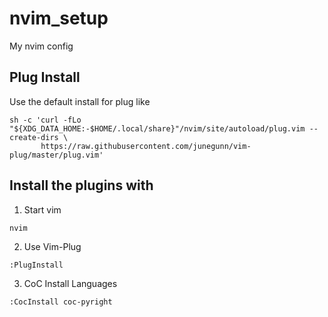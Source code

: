 # nvim_setup
My nvim config

## Plug Install
Use the default install for plug like 

```
sh -c 'curl -fLo "${XDG_DATA_HOME:-$HOME/.local/share}"/nvim/site/autoload/plug.vim --create-dirs \
       https://raw.githubusercontent.com/junegunn/vim-plug/master/plug.vim'
```

## Install the plugins with
1. Start vim

```
nvim 
```

2. Use Vim-Plug
```
:PlugInstall
```

3. CoC
Install Languages 
```
:CocInstall coc-pyright
```
